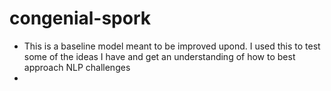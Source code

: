 # congenial-spork
- This is a baseline model meant to be improved upond. I used this to test some of the ideas I have and get an understanding of how to best approach NLP challenges
-
